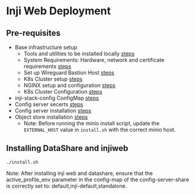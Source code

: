 # Inji Web Deployment

## Pre-requisites
* Base infrastructure setup
    * Tools and utilities to be installed locally [steps](https://docs.inji.io/readme/setup/deploy#tools-and-utilities)
    * System Requirements: Hardware, network and certificate requirements [steps](https://docs.inji.io/readme/setup/deploy#system-requirements)
    * Set up Wireguard Bastion Host [steps](https://docs.inji.io/readme/setup/deploy#wireguard)
    * K8s Cluster setup [steps](https://docs.inji.io/readme/setup/deploy#k8-cluster-setup)
    * NGINX setup and configuration [steps](https://docs.inji.io/readme/setup/deploy#nginx-for-inji-k8-cluster)
    * K8s Cluster Configuration [steps](https://docs.inji.io/readme/setup/deploy#k8-cluster-configuration)
* inji-stack-config ConfigMap [steps](https://docs.inji.io/readme/setup/deploy#pre-requisites)
* Config server secerts [steps](https://github.com/mosip/mosip-infra/tree/v1.2.0.2/deployment/v3/mosip/conf-secrets)
* Config server installation [steps](https://docs.inji.io/readme/setup/deploy#config-server-installation)
* Object store installation [steps](https://github.com/mosip/mosip-infra/tree/v1.2.0.2/deployment/v3/external/object-store)
    * Note: Before running the minio install script, update the `EXTERNAL_HOST` value in `install.sh` with the correct minio host.

## Installing DataShare and injiweb
```
./install.sh
```

Note: After installing inji web and datashare, ensure that the active_profile_env parameter in the config-map of the config-server-share is correctly set to: default,inji-default,standalone.
